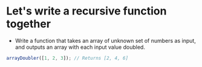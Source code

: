 # Let's write a recursive function together

* Write a function that takes an array of unknown set of numbers as input, and outputs an array with each input value doubled.

```js
arrayDoubler([1, 2, 3]); // Returns [2, 4, 6]
```
